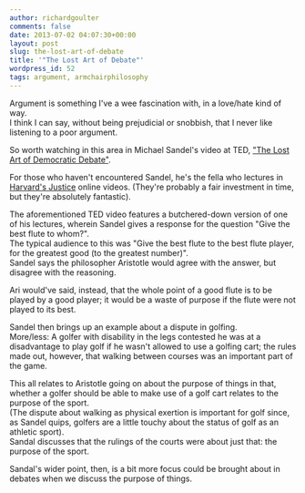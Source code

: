 ```yaml
---
author: richardgoulter
comments: false
date: 2013-07-02 04:07:30+00:00
layout: post
slug: the-lost-art-of-debate
title: '"The Lost Art of Debate"'
wordpress_id: 52
tags: argument, armchairphilosophy
---
```


Argument is something I've a wee fascination with, in a love/hate kind of way.  
I think I can say, without being prejudicial or snobbish, that I never like listening to a poor argument.

So worth watching in this area in Michael Sandel's video at TED, ["The Lost Art of Democratic Debate"](http://www.ted.com/talks/michael_sandel_the_lost_art_of_democratic_debate.html).

For those who haven't encountered Sandel, he's the fella who lectures in [Harvard's Justice](http://www.justiceharvard.org/) online videos. (They're probably a fair investment in time, but they're absolutely fantastic).

The aforementioned TED video features a butchered-down version of one of his lectures, wherein Sandel gives a response for the question "Give the best flute to whom?".  
The typical audience to this was "Give the best flute to the best flute player, for the greatest good (to the greatest number)".  
Sandel says the philosopher Aristotle would agree with the answer, but disagree with the reasoning.

Ari would've said, instead, that the whole point of a good flute is to be played by a good player; it would be a waste of purpose if the flute were not played to its best.

Sandel then brings up an example about a dispute in golfing.  
More/less: A golfer with disability in the legs contested he was at a disadvantage to play golf if he wasn't allowed to use a golfing cart; the rules made out, however, that walking between courses was an important part of the game.

This all relates to Aristotle going on about the purpose of things in that, whether a golfer should be able to make use of a golf cart relates to the purpose of the sport.  
(The dispute about walking as physical exertion is important for golf since, as Sandel quips, golfers are a little touchy about the status of golf as an athletic sport).  
Sandal discusses that the rulings of the courts were about just that: the purpose of the sport.

Sandal's wider point, then, is a bit more focus could be brought about in debates when we discuss the purpose of things.
